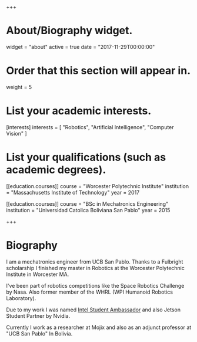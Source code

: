 +++
# About/Biography widget.
widget = "about"
active = true
date = "2017-11-29T00:00:00"

# Order that this section will appear in.
weight = 5

# List your academic interests.
[interests]
  interests = [
    "Robotics",
    "Artificial Intelligence",
    "Computer Vision"
  ]

# List your qualifications (such as academic degrees).

[[education.courses]]
  course = "Worcester Polytechnic Institute"
  institution = "Massachusetts Institute of Technology"
  year = 2017

[[education.courses]]
  course = "BSc in Mechatronics Engineering"
  institution = "Universidad Catolica Boliviana San Pablo"
  year = 2015
 
+++

# Biography

I am a mechatronics engineer from UCB San Pablo. Thanks to a Fulbright scholarship I finished my master in Robotics at the Worcester Polytechnic Institute in Worcester MA.

I've been part of robotics competitions like the Space Robotics Challenge by Nasa. Also former member of the WHRL (WPI Humanoid Robotics Laboratory). 

Due to my work I was named [Intel Student Ambassador](https://software.intel.com/en-us/blogs/2017/05/01/benjamin-pinaya-mechatronics-engineer-roboticist-space-technology-enthusiast) and also Jetson Student Partner by Nvidia.

Currently I work as a researcher at Mojix and also as an adjunct professor at "UCB San Pablo" In Bolivia.
